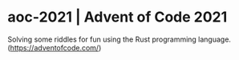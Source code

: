 # aoc-2021 | Advent of Code 2021

Solving some riddles for fun using the Rust programming language. (https://adventofcode.com/)